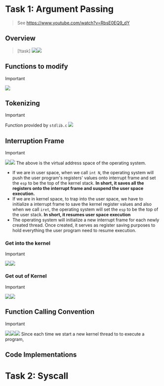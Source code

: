 # Task 1: Argument Passing
> See https://www.youtube.com/watch?v=RbsE0EQ9_dY

## Overview
> [!task]
> ![](Project1_Userprogram.assets/image-20240517134642520.png)![](Project1_Userprogram.assets/image-20240517134558371.png)



## Functions to modify
> [!important]
> ![](Project1_Userprogram.assets/image-20240517134612569.png)



## Tokenizing
> [!important]
> Function provided by `stdlib.c`
> ![](Project1_Userprogram.assets/image-20240517144939986.png)



## Interruption Frame
> [!important]
> ![](Project1_Userprogram.assets/image-20240517145033003.png)![](Project1_Userprogram.assets/image-20240517145047384.png)
> The above is the virtual address space of the operating system.
> - If we are in user space, when we call `int N`, the operating system will push the user program's registers' values onto interrupt frame and set the `esp` to be the top of the kernel stack. **In short, it saves all the registers onto the interrupt frame and suspend the user space execution.**
> - If we are in kernel space, to trap into the user space, we have to initialize a interrupt frame to save the kernel register values and also when we call `iret`, the operating system will set the `esp` to be the top of the user stack. **In short, it resumes user space execution**
> - The operating system will initialize a new interrupt frame for each newly created thread. Once created, it serves as register saving purposes to hold everything the user program need to resume execution.




### Get into the kernel
> [!important]
> ![](Project1_Userprogram.assets/image-20240517150249767.png)![](Project1_Userprogram.assets/image-20240517150411175.png)



### Get out of Kernel
> [!important]
> ![](Project1_Userprogram.assets/image-20240517150601047.png)![](Project1_Userprogram.assets/image-20240517151719458.png)





## Function Calling Convention
> [!important]
> ![](Project1_Userprogram.assets/image-20240517161834952.png)![](Project1_Userprogram.assets/image-20240517172601284.png)![](Project1_Userprogram.assets/image-20240517173955944.png)
> Since each time we start a new kernel thread to to execute a program, 




## Code Implementations





# Task 2: Syscall

